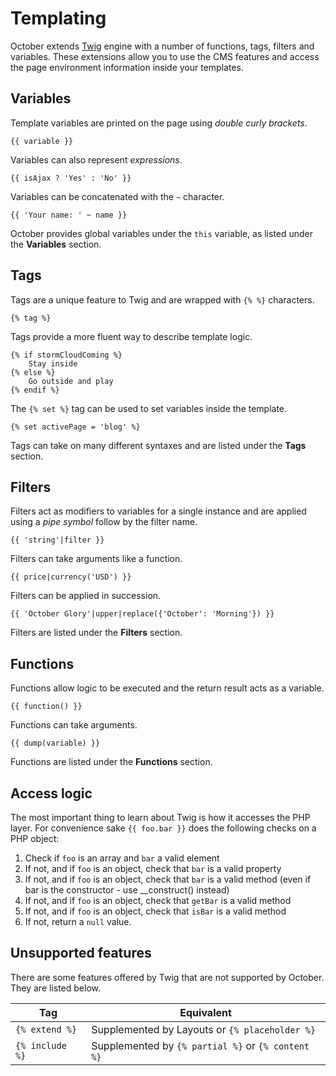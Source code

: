 # Templating

October extends [Twig](http://twig.sensiolabs.org/documentation) engine with a number of functions, tags, filters and variables. These extensions allow you to use the CMS features and access the page environment information inside your templates.

## Variables

Template variables are printed on the page using *double curly brackets*.

    {{ variable }}

Variables can also represent *expressions*.

    {{ isAjax ? 'Yes' : 'No' }}

Variables can be concatenated with the `~` character.

    {{ 'Your name: ' ~ name }}

October provides global variables under the `this` variable, as listed under the **Variables** section.

## Tags

Tags are a unique feature to Twig and are wrapped with `{% %}` characters.

    {% tag %}

Tags provide a more fluent way to describe template logic.

    {% if stormCloudComing %}
        Stay inside
    {% else %}
        Go outside and play
    {% endif %}

The `{% set %}` tag can be used to set variables inside the template.

    {% set activePage = 'blog' %}

Tags can take on many different syntaxes and are listed under the **Tags** section.

## Filters

Filters act as modifiers to variables for a single instance and are applied using a *pipe symbol* follow by the filter name.

    {{ 'string'|filter }}

Filters can take arguments like a function.

    {{ price|currency('USD') }}

Filters can be applied in succession.

    {{ 'October Glory'|upper|replace({'October': 'Morning'}) }}

Filters are listed under the **Filters** section.

## Functions

Functions allow logic to be executed and the return result acts as a variable.

    {{ function() }}

Functions can take arguments.

    {{ dump(variable) }}

Functions are listed under the **Functions** section.

## Access logic

The most important thing to learn about Twig is how it accesses the PHP layer. For convenience sake `{{ foo.bar }}` does the following checks on a PHP object:

1. Check if `foo` is an array and `bar` a valid element
1. If not, and if `foo` is an object, check that `bar` is a valid property
1. If not, and if `foo` is an object, check that `bar` is a valid method (even if bar is the constructor - use __construct() instead)
1. If not, and if `foo` is an object, check that `getBar` is a valid method
1. If not, and if `foo` is an object, check that `isBar` is a valid method
1. If not, return a `null` value.

## Unsupported features

There are some features offered by Twig that are not supported by October. They are listed below.

Tag  | Equivalent
------------- | -------------
`{% extend %}` | Supplemented by Layouts or `{% placeholder %}`
`{% include %}` | Supplemented by `{% partial %}` or `{% content %}`

